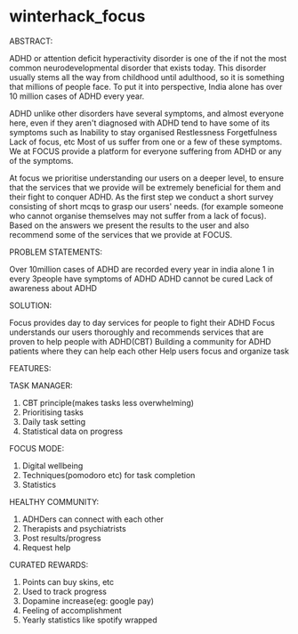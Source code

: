 # winterhack_focus
ABSTRACT:

ADHD or attention deficit hyperactivity disorder is one of the if not the most common neurodevelopmental disorder that exists today. This disorder usually stems all the way from childhood until adulthood, so it is something that millions of people face. To put it into perspective, India alone has over 10 million cases of ADHD every year. 

ADHD unlike other disorders have several symptoms, and almost everyone here, even if they aren't diagnosed with ADHD tend to have some of its symptoms such as 
Inability to stay organised
Restlessness
Forgetfulness
Lack of focus, etc
Most of us suffer from one or a few of these symptoms. We at FOCUS provide a platform for everyone suffering from ADHD or any of the symptoms. 

At focus we prioritise understanding our users on a deeper level, to ensure that the services that we provide will be extremely beneficial for them and their fight to conquer ADHD. As the first step we conduct a short survey consisting of short mcqs to grasp our users' needs. (for example someone who cannot organise themselves may not suffer from a lack of focus). Based on the answers we present the results to the user and also recommend some of the services that we provide at FOCUS. 

PROBLEM STATEMENTS:

Over 10million cases of ADHD are recorded every year in india alone
1 in every 3people have symptoms of ADHD
ADHD cannot be cured
Lack of awareness about ADHD

SOLUTION:

Focus provides day to day services for people to fight their ADHD
Focus understands our users thoroughly and recommends services that are proven to help people with ADHD(CBT)
Building a community for ADHD patients where they can help each other
Help users focus and organize task

FEATURES:

TASK MANAGER: 
1. CBT principle(makes tasks less overwhelming)
2. Prioritising tasks
3. Daily task setting
4. Statistical data on progress

FOCUS MODE:
1. Digital wellbeing
2. Techniques(pomodoro etc) for task completion
3. Statistics

HEALTHY COMMUNITY:
1. ADHDers can connect with each other
2. Therapists and psychiatrists
3. Post results/progress
4. Request help

CURATED REWARDS:
1. Points can buy skins, etc
2. Used to track progress
3. Dopamine increase(eg: google pay)
4. Feeling of accomplishment
5. Yearly statistics like spotify wrapped

